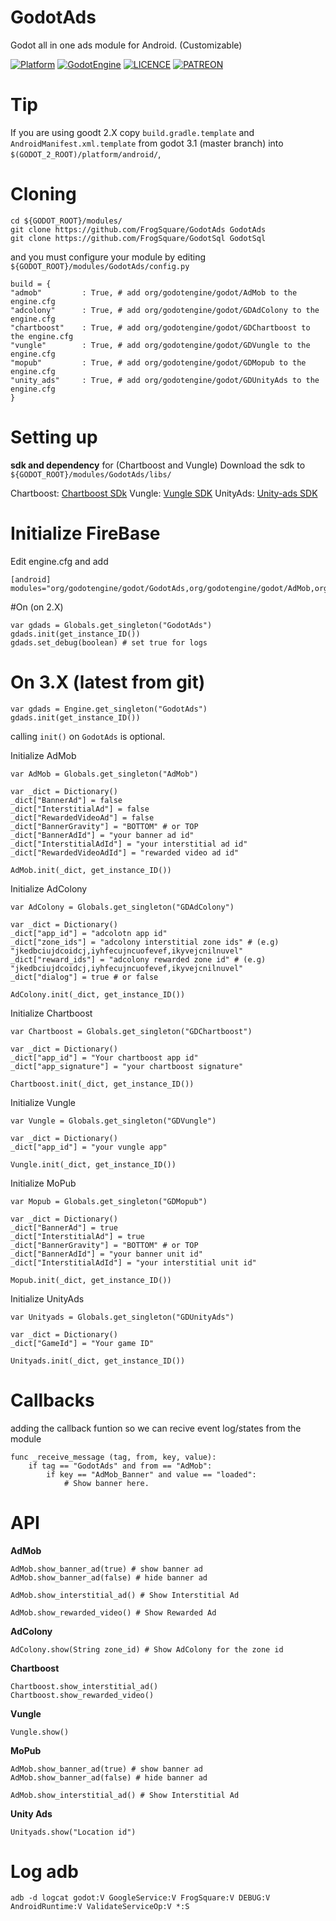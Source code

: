 # GodotAds
Godot all in one ads module for Android. (Customizable)

[![Platform](https://img.shields.io/badge/Platform-Android-green.svg)](https://github.com/FrogSquare/GodotFireBase)
[![GodotEngine](https://img.shields.io/badge/Godot_Engine-2.X%20/%203.X-blue.svg)](https://github.com/godotengine/godot)
[![LICENCE](https://img.shields.io/badge/License-Apache_V2-blue.svg)](https://www.apache.org/licenses/LICENSE-2.0)
[![PATREON](https://img.shields.io/badge/Patreon-support-yellow.svg)](https://www.patreon.com/bePatron?u=5130479)

# Tip
If you are using goodt 2.X copy `build.gradle.template` and `AndroidManifest.xml.template` from godot 3.1 (master branch) into `$(GODOT_2_ROOT)/platform/android/`,

# Cloning
```
cd ${GODOT_ROOT}/modules/
git clone https://github.com/FrogSquare/GodotAds GodotAds
git clone https://github.com/FrogSquare/GodotSql GodotSql
```
 and you must configure your module by editing `${GODOT_ROOT}/modules/GodotAds/config.py`

```
build = {
"admob"         : True, # add org/godotengine/godot/AdMob to the engine.cfg
"adcolony"      : True, # add org/godotengine/godot/GDAdColony to the engine.cfg
"chartboost"    : True, # add org/godotengine/godot/GDChartboost to the engine.cfg
"vungle"        : True, # add org/godotengine/godot/GDVungle to the engine.cfg
"mopub"         : True, # add org/godotengine/godot/GDMopub to the engine.cfg
"unity_ads"     : True, # add org/godotengine/godot/GDUnityAds to the engine.cfg
}
```

# Setting up

**sdk and dependency** for (Chartboost and Vungle)
Download the sdk to `${GODOT_ROOT}/modules/GodotAds/libs/`

Chartboost: [Chartboost SDk](http://www.chartboo.st/sdk/android)
Vungle: [Vungle SDK](https://dashboard.vungle.com/dashboard/api/1/sdk/android?v=4)
UnityAds: [Unity-ads SDK](https://github.com/Unity-Technologies/unity-ads-android/releases/download/2.1.1/unity-ads.aar)

# Initialize FireBase

Edit engine.cfg and add

```
[android]
modules="org/godotengine/godot/GodotAds,org/godotengine/godot/AdMob,org/godotengine/godot/GDAdColony,org/godotengine/godot/GDChartboost,org/godotengine/godot/GDVungle,org/godotengine/godot/GDMopub,org/godotengine/godot/GDUnityAds"
```

#On (on 2.X)
```
var gdads = Globals.get_singleton("GodotAds")
gdads.init(get_instance_ID())
gdads.set_debug(boolean) # set true for logs
```
# On 3.X (latest from git)
```
var gdads = Engine.get_singleton("GodotAds")
gdads.init(get_instance_ID())
```
calling `init()` on `GodotAds` is optional.

Initialize AdMob
```
var AdMob = Globals.get_singleton("AdMob")

var _dict = Dictionary()
_dict["BannerAd"] = false
_dict["InterstitialAd"] = false
_dict["RewardedVideoAd"] = false
_dict["BannerGravity"] = "BOTTOM" # or TOP
_dict["BannerAdId"] = "your banner ad id"
_dict["InterstitialAdId"] = "your interstitial ad id"
_dict["RewardedVideoAdId"] = "rewarded video ad id"

AdMob.init(_dict, get_instance_ID())
```

Initialize AdColony
```
var AdColony = Globals.get_singleton("GDAdColony")

var _dict = Dictionary()
_dict["app_id"] = "adcolotn app id"
_dict["zone_ids"] = "adcolony interstitial zone ids" # (e.g) "jkedbciujdcoidcj,iyhfecujncuofevef,ikyvejcnilnuvel"
_dict["reward_ids"] = "adcolony rewarded zone id" # (e.g) "jkedbciujdcoidcj,iyhfecujncuofevef,ikyvejcnilnuvel"
_dict["dialog"] = true # or false

AdColony.init(_dict, get_instance_ID())
```

Initialize Chartboost
```
var Chartboost = Globals.get_singleton("GDChartboost")

var _dict = Dictionary()
_dict["app_id"] = "Your chartboost app id" 
_dict["app_signature"] = "your chartboost signature"

Chartboost.init(_dict, get_instance_ID())
```

Initialize Vungle
```
var Vungle = Globals.get_singleton("GDVungle")

var _dict = Dictionary()
_dict["app_id"] = "your vungle app"

Vungle.init(_dict, get_instance_ID())
```

Initialize MoPub
```
var Mopub = Globals.get_singleton("GDMopub")

var _dict = Dictionary()
_dict["BannerAd"] = true
_dict["InterstitialAd"] = true
_dict["BannerGravity"] = "BOTTOM" # or TOP
_dict["BannerAdId"] = "your banner unit id"
_dict["InterstitialAdId"] = "your interstitial unit id"

Mopub.init(_dict, get_instance_ID())
```

Initialize UnityAds
```
var Unityads = Globals.get_singleton("GDUnityAds")

var _dict = Dictionary()
_dict["GameId"] = "Your game ID"

Unityads.init(_dict, get_instance_ID())
```

# Callbacks
adding the callback funtion so we can recive event log/states from the module
```
func _receive_message (tag, from, key, value):
	if tag == "GodotAds" and from == "AdMob":
        if key == "AdMob_Banner" and value == "loaded":
            # Show banner here.
```

# API
**AdMob**
```
AdMob.show_banner_ad(true) # show banner ad
AdMob.show_banner_ad(false) # hide banner ad

AdMob.show_interstitial_ad() # Show Interstitial Ad

AdMob.show_rewarded_video() # Show Rewarded Ad
```

**AdColony**
```
AdColony.show(String zone_id) # Show AdColony for the zone id
```

**Chartboost**
```
Chartboost.show_interstitial_ad()
Chartboost.show_rewarded_video()
```

**Vungle**
```
Vungle.show()
```

**MoPub**
```
AdMob.show_banner_ad(true) # show banner ad
AdMob.show_banner_ad(false) # hide banner ad

AdMob.show_interstitial_ad() # Show Interstitial Ad
```

**Unity Ads**
```
Unityads.show("Location id")
```

# Log adb
```
adb -d logcat godot:V GoogleService:V FrogSquare:V DEBUG:V AndroidRuntime:V ValidateServiceOp:V *:S
```
